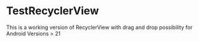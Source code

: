 # TestRecyclerView

This is a working version of RecyclerView with drag and drop possibility for Android Versions > 21
